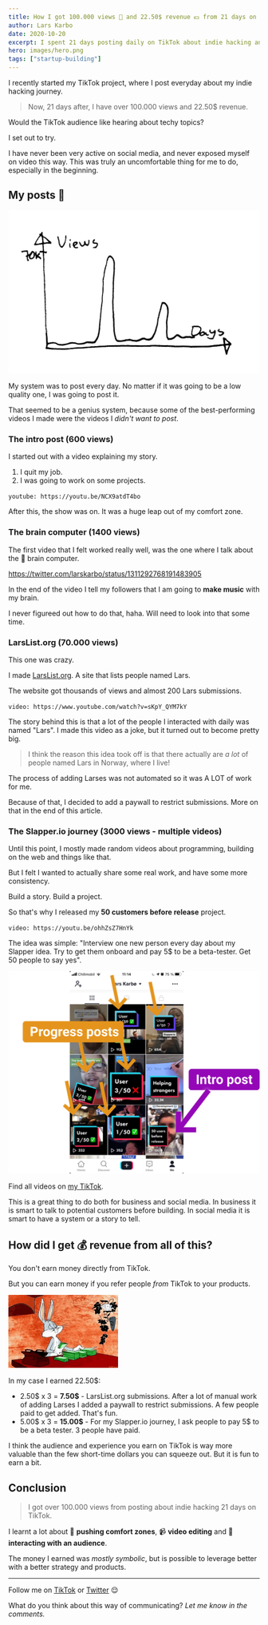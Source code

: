 ```yaml
---
title: How I got 100.000 views 👀 and 22.50$ revenue 💵 from 21 days on TikTok
author: Lars Karbo
date: 2020-10-20
excerpt: I spent 21 days posting daily on TikTok about indie hacking and programming. The platform works differently than other platforms for sure.
hero: images/hero.png
tags: ["startup-building"]
---
```


I recently started my TikTok project, where I post everyday about my indie hacking journey.

> Now, 21 days after, I have over 100.000 views and 22.50\$ revenue.

Would the TikTok audience like hearing about techy topics?

I set out to try.

I have never been very active on social media, and never exposed myself on video this way. This was truly an uncomfortable thing for me to do, especially in the beginning.

## My posts 📝

![chart showing views over time](images/chart.png)

My system was to post every day. No matter if it was going to be a low quality one, I was going to post it.

That seemed to be a genius system, because some of the best-performing videos I made were the videos I _didn't want to post_.

### The intro post (600 views)

I started out with a video explaining my story.

1. I quit my job.
2. I was going to work on some projects.

`youtube: https://youtu.be/NCX9atdT4bo`

After this, the show was on. It was a huge leap out of my comfort zone.

### The brain computer (1400 views)

The first video that I felt worked really well, was the one where I talk about the 🧠 brain computer.

https://twitter.com/larskarbo/status/1311292768191483905

In the end of the video I tell my followers that I am going to **make music** with my brain.

I never figureed out how to do that, haha. Will need to look into that some time.

### LarsList.org (70.000 views)

This one was crazy.

I made [LarsList.org](http://larslist.org/). A site that lists people named Lars.

The website got thousands of views and almost 200 Lars submissions.

`video: https://www.youtube.com/watch?v=sKpY_QYM7kY`

The story behind this is that a lot of the people I interacted with daily was named "Lars". I made this video as a joke, but it turned out to become pretty big.

> I think the reason this idea took off is that there actually are _a lot_ of people named Lars in Norway, where I live!

The process of adding Larses was not automated so it was A LOT of work for me.

Because of that, I decided to add a paywall to restrict submissions. More on that in the end of this article.

### The Slapper.io journey (3000 views - multiple videos)

Until this point, I mostly made random videos about programming, building on the web and things like that.

But I felt I wanted to actually share some real work, and have some more consistency.

Build a story. Build a project.

So that's why I released my **50 customers before release** project.

`video: https://youtu.be/ohhZsZ7HnYk`

The idea was simple: "Interview one new person every day about my Slapper idea. Try to get them onboard and pay 5\$ to be a beta-tester. Get 50 people to say yes".

![Screenshot of my 50 users journey](images/journey.png)

Find all videos on [my TikTok](https://www.tiktok.com/@larskarbo).


This is a great thing to do both for business and social media. In business it is smart to talk to potential customers before building. In social media it is smart to have a system or a story to tell.

## How did I get 💰 revenue from all of this?

You don't earn money directly from TikTok.

But you can earn money if you refer people _from_ TikTok to your products.

![counting money](./images/countingmoney.gif)

In my case I earned 22.50\$:

- 2.50$ x 3 = **7.50$** - LarsList.org submissions. After a lot of manual work of adding Larses I added a paywall to restrict submissions. A few people paid to get added. That's fun.
- 5.00$ x 3 = **15.00\$** - For my Slapper.io journey, I ask people to pay 5$ to be a beta tester. 3 people have paid.

I think the audience and experience you earn on TikTok is way more valuable than the few short-time dollars you can squeeze out. But it is fun to earn a bit.

## Conclusion

> I got over 100.000 views from posting about indie hacking 21 days on TikTok.

I learnt a lot about 🤛 **pushing comfort zones**, 📹 **video editing** and 📢 **interacting with an audience**.

The money I earned was *mostly symbolic*, but is possible to leverage better with a better strategy and products.

----

Follow me on [TikTok](https://www.tiktok.com/@larskarbo) or [Twitter](https://twitter.com/larskarbo) 😌

What do you think about this way of communicating? _Let me know in the comments._
